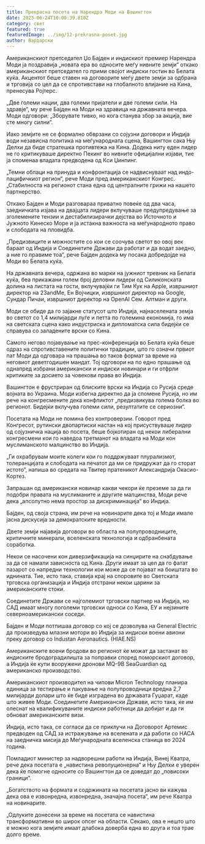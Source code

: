 ```yaml
---
title: Прекрасна посета на Нарендра Моди на Вашингтон
date: 2023-06-24T10:00:39.810Z
category: свет
featured: true
featuredImage: ../img/12-prekrasna-poset.jpg
author: Вардарски
---
```

Американскиот претседател Џо Бајден и индискиот премиер Нарендра Моди ја поздравија „новата ера во односите меѓу нивните земји“ откако американскиот претседател го прими својот индиски гостин во Белата куќа. Акцентот беше ставен на договорите меѓу двете земји за одбрана и трговија со цел да се спротивстави на глобалното влијание на Кина, пренесува Ројтерс.

„Две големи нации, два големи пријатели и две големи сили. На здравје“, му рече Бајден на Моди на здравица на државната вечера. Моди одговори: „Зборувате тивко, но кога станува збор за акција, вие сте многу силни“.

Иако земјите не се формално обврзани со сојузни договори и Индија води независна политика на меѓународната сцена, Вашингтон сака Њу Делхи да биде стратешка противтежа на Кина. Додека ниту еден лидер не го критикуваше директно Пекинг во нивните официјални изјави, тие ја споменаа владата предводена од Кси Џинпинг.

„Темни облаци на принуда и конфронтација се надвиснуваат над индо-пацифичкиот регион“, рече Моди пред американскиот Конгрес. „Стабилноста на регионот стана една од централните грижи на нашето партнерство.

Откако Бајден и Моди разговараа приватно повеќе од два часа, заедничката изјава на двајцата лидери вклучуваше предупредување за зголемените тензии и дестабилизирачки дејства во Источното и Јужното Кинеско Море и ја истакна важноста на меѓународното право и слободата на пловидба.

„Предизвиците и можностите со кои се соочува светот во овој век бараат од Индија и Соединетите Држави да работат и да водат заедно, а ние го правиме тоа“, рече Бајден додека му посака добредојде на Моди во Белата куќа.

На државната вечера, одржана во марки на јужниот тревник на Белата куќа, беа прикажани голем број деловни лидери од Силиконската долина на листата на гости, вклучувајќи ги Тим Кук на Apple, извршниот директор на 23andMe, Ен Војчицки, извршниот директор на Google, Сундар Пичаи, извршниот директор на OpenAI Сем. Алтман и други.

Моди се обиде да го зајакне статусот што Индија, најнаселената земја во светот со 1,4 милијарди луѓе и петта по големина економија, го има на светската сцена како индустриска и дипломатска сила бидејќи се справува со заладените врски со Кина.

Самото негово појавување на прес-конференција во Белата куќа беше одраз на спротивставените политички традиции, што го означи првиот пат Моди да одговара на прашања во таков формат за време на неговиот деветгодишен мандат. Тој одговори на по едно прашање од однапред избрани американски и индиски новинари и ги отфрли критиките за досието за човекови права во Индија.

Вашингтон е фрустриран од блиските врски на Индија со Русија среде војната во Украина. Моди избегна директно да ја спомене Русија, но им рече на конгресмените дека конфликтот „предизвикува голема болка во регионот. Бидејќи вклучува големи сили, резултатите се сериозни“.

Посетата на Моди не помина без контроверзии. Говорот пред Конгресот, рутински двопартиски настан на кој присуствуваше лидер од сојузничка нација во посета, беше бојкотиран од некои либерални конгресмени кои го наведоа третманот на владата на Моди кон муслиманското малцинство во Индија.

„Ги охрабрувам моите колеги кои го поддржуваат плурализмот, толеранцијата и слободата на печатот да ми се придружат да го сторат истото“, напиша во средата на Твитер пратеникот Александрија Окасио-Кортез.

Запрашан од американски новинар какви чекори ќе преземе за да ги подобри правата на муслиманите и другите малцинства, Моди рече дека „апсолутно нема простор за дискриминација“ во Индија.

Бајден, од своја страна, им рече на новинарите дека тој и Моди имале јасна дискусија за демократските вредности.

Двете земји најавија договори во областа на полупроводниците, критичните минерали, вселенската технологија и одбранбената соработка.

Некои се насочени кон диверзификација на синџирите на снабдување за да се намали зависноста од Кина. Други имаат за цел да го фатат пазарот со напредни технологии кои може да се појават на боиштата во иднината. Тие, исто така, ставија крај на споровите во Светската трговска организација и Индија отстрани некои царини за американските стоки.

Соединетите Држави се најголемиот трговски партнер на Индија, но САД имаат многу поголеми трговски односи со Кина, ЕУ и нејзините северноамерикански соседи.

Бајден и Моди потпишаа договор со кој се дозволува на General Electric да произведува млазни мотори во Индија за индиски воени авиони преку договор со Industan Aeronautics. (HIAE.NS)

Американските воени бродови во регионот ќе можат да застанат во индиските бродоградилишта за поправки според поморскиот договор, а Индија ќе купи вооружени дронови MQ-9B SeaGuardian од американско производство.

Американскиот производител на чипови Micron Technology планира единица за тестирање и пакување на полупроводници вредна 2,7 милијарди долари што ќе биде изградена во државата Гуџарат, каде што живее Моди. Соединетите Американски Држави, исто така, ќе им олеснат на квалификуваните индиски работници да добијат и да ги обноват американските визи.

Индија, исто така, се согласи да се приклучи на Договорот Артемис предводен од САД за истражување на вселената и да работи со НАСА на заедничка мисија до Меѓународната вселенска станица во 2024 година.

Помладиот министер за надворешни работи на Индија, Винеј Кватра, рече дека посетата е „навистина револуционерна“ и Њу Делхи е уверен дека ќе помогне односите со Вашингтон да се доведат до „повисоки граници“.

„Богатството на формата и содржината на посетата јасно ви кажува дека ова е извонредна, извонредна, значајна посета“, им рече Кватра на новинарите.

„Одлуките донесени за време на посетата се навистина трансформативни во широк опсег на области. Секако, ова е нешто што е можно кога земјите имаат длабока доверба една во друга и тоа трае долго време.